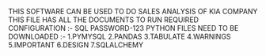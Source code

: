 THIS SOFTWARE CAN BE USED TO DO SALES ANALYSIS OF KIA COMPANY THIS  FILE HAS ALL THE DOCUMENTS  TO RUN
REQUIRED CONFIGURATION :-
SQL PASSWORD-123
PYTHON FILES NEED TO BE DOWNLOADED :-
1.PYMYSQL
2.PANDAS
3.TABULATE
4.WARNINGS
5.IMPORTANT
6.DESIGN
7.SQLALCHEMY
